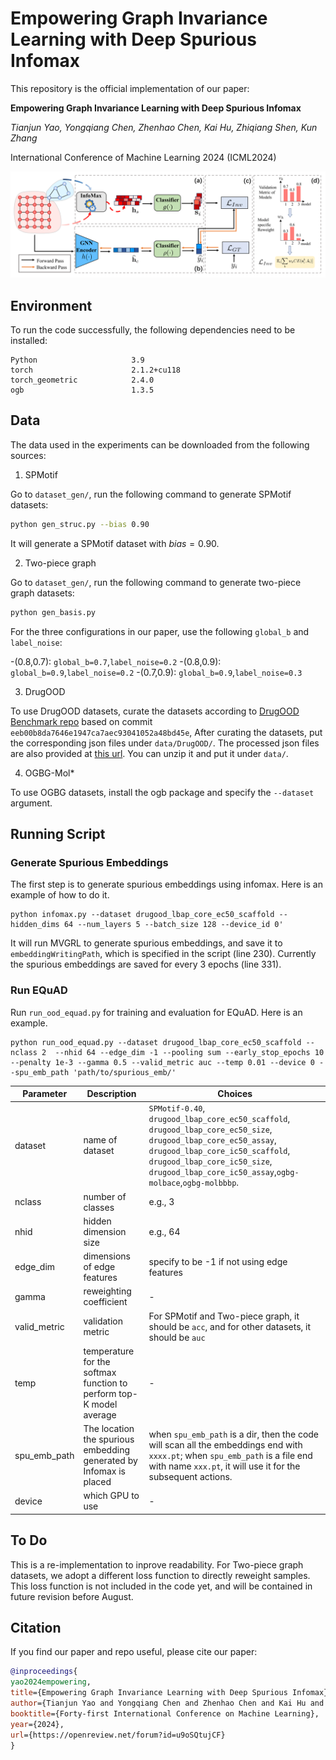 # Empowering Graph Invariance Learning with Deep Spurious Infomax
This repository is the official implementation of our paper:

**Empowering Graph Invariance Learning with Deep Spurious Infomax**

_Tianjun Yao, Yongqiang Chen, Zhenhao Chen, Kai Hu, Zhiqiang Shen, Kun Zhang_

International Conference of Machine Learning 2024 (ICML2024)

<div align=center><img src="./model/framework.png" style="zoom:50%;" />
</div>

## Environment
To run the code successfully, the following dependencies need to be installed:
```
Python                     3.9      
torch                      2.1.2+cu118
torch_geometric            2.4.0
ogb                        1.3.5
```



## Data
The data used in the experiments can be downloaded from the following sources:

1. SPMotif

Go to `dataset_gen/`, run the following command to generate SPMotif datasets:

```bash
python gen_struc.py --bias 0.90
```

It will generate a SPMotif dataset with $bias=0.90$.

2. Two-piece graph

Go to `dataset_gen/`, run the following command to generate two-piece graph datasets:

```bash
python gen_basis.py
```

For the three configurations in our paper, use the following `global_b` and `label_noise`:

-(0.8,0.7): `global_b=0.7`,`label_noise=0.2`
-(0.8,0.9): `global_b=0.9`,`label_noise=0.2`
-(0.7,0.9): `global_b=0.9`,`label_noise=0.3`


3. DrugOOD


To use DrugOOD datasets, curate the datasets according to [DrugOOD Benchmark repo](https://github.com/tencent-ailab/DrugOOD) based on commit `eeb00b8da7646e1947ca7aec93041052a48bd45e`, After curating the datasets, put the corresponding json files under `data/DrugOOD/`. The processed json files are also provided at [this url](https://drive.google.com/file/d/1ngsoGmZtKd72ZSFZv3qeEjq9WClog7Ay/view?usp=sharing). You can unzip it and put it under `data/`.

4. OGBG-Mol*


To use OGBG datasets, install the ogb package and specify the `--dataset` argument.


## Running Script

### Generate Spurious Embeddings

The first step is to generate spurious embeddings using infomax. Here is an example of how to do it.


```
python infomax.py --dataset drugood_lbap_core_ec50_scaffold --hidden_dims 64 --num_layers 5 --batch_size 128 --device_id 0'
```

It will run MVGRL to generate spurious embeddings, and save it to `embeddingWritingPath`, which is specified in the script (line 230). Currently the spurious embeddings are saved for every 3 epochs (line 331). 

### Run EQuAD

Run `run_ood_equad.py` for training and evaluation for EQuAD. Here is an example.

```
python run_ood_equad.py --dataset drugood_lbap_core_ec50_scaffold --nclass 2  --nhid 64 --edge_dim -1 --pooling sum --early_stop_epochs 10 --penalty 1e-3 --gamma 0.5 --valid_metric auc --temp 0.01 --device 0 --spu_emb_path 'path/to/spurious_emb/'
```


| Parameter | Description | Choices |
| --- | --- | --- |
| dataset | name of dataset | `SPMotif-0.40`, `drugood_lbap_core_ec50_scaffold`, `drugood_lbap_core_ec50_size`, `drugood_lbap_core_ec50_assay`, `drugood_lbap_core_ic50_scaffold`, `drugood_lbap_core_ic50_size`, `drugood_lbap_core_ic50_assay`,`ogbg-molbace`,`ogbg-molbbbp`.
| nclass | number of classes | e.g., 3|
| nhid | hidden dimension size | e.g., 64 |
| edge_dim | dimensions of edge features | specify to be -1 if not using edge features |
| gamma | reweighting coefficient | - |
| valid_metric | validation metric | For SPMotif and Two-piece graph, it should be `acc`, and for other datasets, it should be `auc` |
| temp | temperature for the softmax function to perform top-K model average | - |
| spu_emb_path | The location the spurious embedding generated by Infomax is placed | when `spu_emb_path` is a dir, then the code will scan all the embeddings end with `xxxx.pt`; when  `spu_emb_path` is a file end with name `xxx.pt`, it will use it for the subsequent actions.|
| device | which GPU to use | - |


## To Do

This is a re-implementation to inprove readability. For Two-piece graph datasets, we adopt a different loss function to directly reweight samples. This loss function is not included in the code yet, and will be contained in future revision before August.

## Citation
If you find our paper and repo useful, please cite our paper:

```bibtex
@inproceedings{
yao2024empowering,
title={Empowering Graph Invariance Learning with Deep Spurious Infomax},
author={Tianjun Yao and Yongqiang Chen and Zhenhao Chen and Kai Hu and Zhiqiang Shen and Kun Zhang},
booktitle={Forty-first International Conference on Machine Learning},
year={2024},
url={https://openreview.net/forum?id=u9oSQtujCF}
}
```
